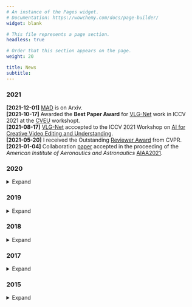 ```yaml
---
# An instance of the Pages widget.
# Documentation: https://wowchemy.com/docs/page-builder/
widget: blank

# This file represents a page section.
headless: true

# Order that this section appears on the page.
weight: 20

title: News
subtitle:
---
```


### 2021
**[2021-12-01]** [MAD](https://mattiasoldan.com/publication/mad-a-scalable-dataset-for-language-grounding-in-videos-from-movie-audio-descriptions/) is on Arxiv.</br>
**[2021-10-17]** Awarded the **Best Paper Award** for [VLG-Net](https://mattiasoldan.com/publication/vlg-net-video-language-graph-matching-network-for-video-grounding/) work in ICCV 2021 at the [CVEU](https://cveu.github.io/) workshopt. </br>
**[2021-08-17]** [VLG-Net](https://mattiasoldan.com/publication/vlg-net-video-language-graph-matching-network-for-video-grounding/) acccepted to the ICCV 2021 Workshop on [AI for Creative Video Editing and Understanding](https://cveu.github.io/). </br>
**[2021-05-20]** I received the Outstanding [Reviewer Award](https://cvpr2021.thecvf.com/node/184) from CVPR.</br>
**[2021-01-04]** Collaboration [paper](https://mattiasoldan.com/project/deepflamelet/) accepted in the proceeding of the *American Institute of Aeronautics and Astronautics* [AIAA2021](https://www.aiaa.org/). 

### 2020
<details>
    <summary margin=0.5>Expand</summary>
    <p><strong>[2020-11-19]</strong> <a href="publications/vlg-net-video-language-graph-matching-network-for-video-grounding/" target="_blank">VLG-Net</a> is on ArXiv. </p>
    <p margin=0><strong>[2020-10-22]</strong> My team won the first place at the Entertainment track of the <a href="https://neomchallenge.com/en.html" target="_blank">Neom AI Challenge</a> in Riyad. <a href="https://mattiasoldan.com/project/neom/" target="_blank">[Project page]</a></p>
    <p margin=0><strong>[2020-05-20]</strong> Succesfully completed my PhD qualifying exams.</p>
</details>

### 2019
<details>
    <summary>Expand</summary>
    <p><strong>[2019-08-04]</strong> <a href="project/gait-anomaly-detection/" target="_blank">Seq2Seq RNN</a> is on Arxiv. </p>
    <p><strong>[2019-08-04]</strong> Started Ph.D. at <a href="https://www.kaust.edu.sa/en" target="_blank">KAUST</a>. </p>
    <p><strong>[2019-07-30]</strong> <a href="publications/temporal-localization-of-moments-in-video-collections-with-natural-language/" target="_blank">STAL</a> is on ArXiv. </p>
    <p><strong>[2019-07-21]</strong> Attendend <a href="https://irdta.eu/deeplearn2019/" target="_blank">DeepLearn</a>, International Summer School on Deep Learning in Warsaw (Poland). </a> </p>
    <p><strong>[2019-04-04]</strong> Concluded my Research Internship. </a> </p>
</details>

### 2018
<details>
  <summary>Expand</summary>
  <p><strong>[2018-08-26]</strong> Started my research internship at <a href="https://www.kaust.edu.sa/en" target="_blank">KAUST</a>. </p>
  <p><strong>[2018-07-31]</strong> Concluded my job at Telebit. </p>
  <p><strong>[2018-02-04]</strong> Started job at <a href="https://www.telebit.it/" target="_blank">Telebit</a> as Telecommunication Engineer. </p>
  <p><strong>[2018-01-31]</strong> Accepted as Research Intern with the VSRP program at <a href="https://www.kaust.edu.sa/en" target="_blank">KAUST</a> in the <a href="https://cemse.kaust.edu.sa/ivul" target="_blank">IVUL</a> group. </p>
</details>

### 2017
<details>
  <summary>Expand</summary>
  <p><strong>[2017-12-02]</strong> I received my Master degree in Telecommunication Engineering from the <a href="https://www.unipd.it/en/" target="_blank">University of Padova</a> (Italy). </p>
  <p><strong>[2017-12-02]</strong> Partecipated in a <a href="https://roboy.org/" target="_blank">Robotic Hackathon</a> at <a href="https://www.tum.de/" target="_blank">Technical University of Munich</a> (Germany). </p>
</details>

### 2015
<details>
  <summary>Expand</summary>
  <p><strong>[2017-12-02]</strong> I received my Bachelor degree in Information Engineering from the <a href="https://www.unipd.it/en/" target="_blank">University of Padova</a> (Italy). </p>
</details>
